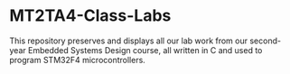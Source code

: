 # MT2TA4-Class-Labs
This repository preserves and displays all our lab work from our second-year Embedded Systems Design course, all written in C and used to program STM32F4 microcontrollers.
